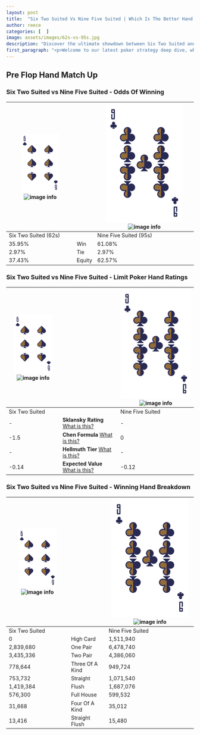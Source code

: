 ```yaml
---
layout: post
title:  "Six Two Suited Vs Nine Five Suited | Which Is The Better Hand In Poker? A Complete Guide"
author: reece
categories: [  ]
image: assets/images/62s-vs-95s.jpg
description: "Discover the ultimate showdown between Six Two Suited and Nine Five Suited in poker! Uncover the odds, strategies, and scenarios where one hand triumphs over the other. Get ready to up your poker game with this thrilling analysis."
first_paragraph: "<p>Welcome to our latest poker strategy deep dive, where we're pitting two distinct hands against each other in a high-stakes showdown: Six Two Suited vs Nine Five Suited.</p><p>In the dynamic world of poker, every decision counts, and knowing which hand holds the upper hand is key to your success at the table.</p><p>In this article, we'll dissect these two hands, explore the scenarios where one dominates the other, and equip you with the knowledge to make strategic choices that can tip the odds in your favor.</p><p>Get ready to unravel the intriguing dynamics of these poker hands and elevate your game to new heights.</p>"
---
```




[comment]: # (sp0)

## Pre Flop Hand Match Up

<div class="table hand-ratings" markdown="1"> 



### Six Two Suited vs Nine Five Suited - Odds Of Winning


    
| ![image info](assets/images/hand1/6.png) ![image info](assets/images/hand1/2s.png) |  | ![image info](assets/images/hand2/9.png) ![image info](assets/images/hand2/5s.png) |
| -------- | -------- | -------- |
| Six Two Suited (62s) |  | Nine Five Suited (95s) |
| 35.95% | Win | 61.08% |
| 2.97% | Tie | 2.97% |
| 37.43% | Equity | 62.57% |




[comment]: # (sp1)



### Six Two Suited vs Nine Five Suited - Limit Poker Hand Ratings


    
| ![image info](assets/images/hand1/6.png) ![image info](assets/images/hand1/2s.png) |  | ![image info](assets/images/hand2/9.png) ![image info](assets/images/hand2/5s.png) |
| -------- | -------- | -------- |
| Six Two Suited |  | Nine Five Suited |
| - | **Sklansky Rating** [What is this?](/sklansky-rating-explained) | - |
| -1.5 | **Chen Formula** [What is this?](/chen-formula-explained) | 0 |
| - | **Hellmuth Tier** [What is this?](/Hellmuth-tier-explained) | - |
| -0.14 | **Expected Value** [What is this?](/expected-value-explained) | -0.12 |




[comment]: # (sp2)



### Six Two Suited vs Nine Five Suited - Winning Hand Breakdown


    
| ![image info](assets/images/hand1/6.png) ![image info](assets/images/hand1/2s.png) |  | ![image info](assets/images/hand2/9.png) ![image info](assets/images/hand2/5s.png) |
| -------- | -------- | -------- |
| Six Two Suited |  | Nine Five Suited |
| 0 | High Card | 1,511,940 |
| 2,839,680 | One Pair | 6,478,740 |
| 3,435,336 | Two Pair | 4,386,060 |
| 778,644 | Three Of A Kind | 949,724 |
| 753,732 | Straight | 1,071,540 |
| 1,419,384 | Flush | 1,687,076 |
| 576,300 | Full House | 599,532 |
| 31,668 | Four Of A Kind | 35,012 |
| 13,416 | Straight Flush | 15,480 |




[comment]: # (sp3)



</div>

[comment]: # (sp4)



[comment]: # (sp5)

